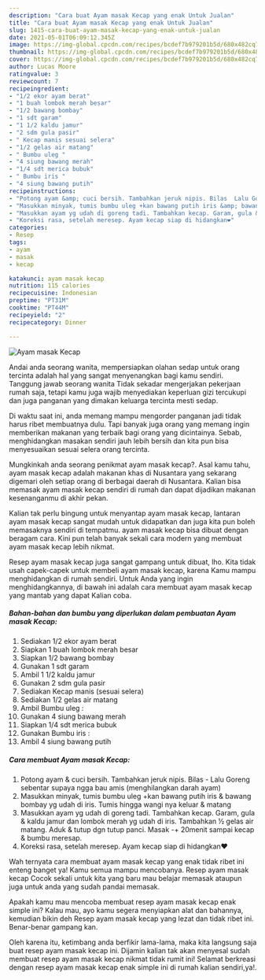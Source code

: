 ```yaml
---
description: "Cara buat Ayam masak Kecap yang enak Untuk Jualan"
title: "Cara buat Ayam masak Kecap yang enak Untuk Jualan"
slug: 1415-cara-buat-ayam-masak-kecap-yang-enak-untuk-jualan
date: 2021-05-01T06:09:12.345Z
image: https://img-global.cpcdn.com/recipes/bcdef7b979201b5d/680x482cq70/ayam-masak-kecap-foto-resep-utama.jpg
thumbnail: https://img-global.cpcdn.com/recipes/bcdef7b979201b5d/680x482cq70/ayam-masak-kecap-foto-resep-utama.jpg
cover: https://img-global.cpcdn.com/recipes/bcdef7b979201b5d/680x482cq70/ayam-masak-kecap-foto-resep-utama.jpg
author: Lucas Moore
ratingvalue: 3
reviewcount: 7
recipeingredient:
- "1/2 ekor ayam berat"
- "1 buah lombok merah besar"
- "1/2 bawang bombay"
- "1 sdt garam"
- "1 1/2 kaldu jamur"
- "2 sdm gula pasir"
- " Kecap manis sesuai selera"
- "1/2 gelas air matang"
- " Bumbu uleg "
- "4 siung bawang merah"
- "1/4 sdt merica bubuk"
- " Bumbu iris "
- "4 siung bawang putih"
recipeinstructions:
- "Potong ayam &amp; cuci bersih. Tambahkan jeruk nipis. Bilas  Lalu Goreng sebentar supaya ngga bau amis (menghilangkan darah ayam)"
- "Masukkan minyak, tumis bumbu uleg +kan bawang putih iris &amp; bawang bombay yg udah di iris. Tumis hingga wangi nya keluar &amp; matang"
- "Masukkan ayam yg udah di goreng tadi. Tambahkan kecap. Garam, gula &amp; kaldu jamur dan lombok merah yg udah di iris. Tambahkan ½ gelas air matang. Aduk &amp; tutup dgn tutup panci. Masak -+ 20menit sampai kecap &amp; bumbu meresap."
- "Koreksi rasa, setelah meresep. Ayam kecap siap di hidangkan❤"
categories:
- Resep
tags:
- ayam
- masak
- kecap

katakunci: ayam masak kecap 
nutrition: 115 calories
recipecuisine: Indonesian
preptime: "PT31M"
cooktime: "PT44M"
recipeyield: "2"
recipecategory: Dinner

---
```



![Ayam masak Kecap](https://img-global.cpcdn.com/recipes/bcdef7b979201b5d/680x482cq70/ayam-masak-kecap-foto-resep-utama.jpg)

Andai anda seorang wanita, mempersiapkan olahan sedap untuk orang tercinta adalah hal yang sangat menyenangkan bagi kamu sendiri. Tanggung jawab seorang  wanita Tidak sekadar mengerjakan pekerjaan rumah saja, tetapi kamu juga wajib menyediakan keperluan gizi tercukupi dan juga panganan yang dimakan keluarga tercinta mesti sedap.

Di waktu  saat ini, anda memang mampu mengorder panganan jadi tidak harus ribet membuatnya dulu. Tapi banyak juga orang yang memang ingin memberikan makanan yang terbaik bagi orang yang dicintainya. Sebab, menghidangkan masakan sendiri jauh lebih bersih dan kita pun bisa menyesuaikan sesuai selera orang tercinta. 



Mungkinkah anda seorang penikmat ayam masak kecap?. Asal kamu tahu, ayam masak kecap adalah makanan khas di Nusantara yang sekarang digemari oleh setiap orang di berbagai daerah di Nusantara. Kalian bisa memasak ayam masak kecap sendiri di rumah dan dapat dijadikan makanan kesenanganmu di akhir pekan.

Kalian tak perlu bingung untuk menyantap ayam masak kecap, lantaran ayam masak kecap sangat mudah untuk didapatkan dan juga kita pun boleh memasaknya sendiri di tempatmu. ayam masak kecap bisa dibuat dengan beragam cara. Kini pun telah banyak sekali cara modern yang membuat ayam masak kecap lebih nikmat.

Resep ayam masak kecap juga sangat gampang untuk dibuat, lho. Kita tidak usah capek-capek untuk membeli ayam masak kecap, karena Kamu mampu menghidangkan di rumah sendiri. Untuk Anda yang ingin menghidangkannya, di bawah ini adalah cara membuat ayam masak kecap yang mantab yang dapat Kalian coba.

<!--inarticleads1-->

##### Bahan-bahan dan bumbu yang diperlukan dalam pembuatan Ayam masak Kecap:

1. Sediakan 1/2 ekor ayam berat
1. Siapkan 1 buah lombok merah besar
1. Siapkan 1/2 bawang bombay
1. Gunakan 1 sdt garam
1. Ambil 1 1/2 kaldu jamur
1. Gunakan 2 sdm gula pasir
1. Sediakan  Kecap manis (sesuai selera)
1. Sediakan 1/2 gelas air matang
1. Ambil  Bumbu uleg :
1. Gunakan 4 siung bawang merah
1. Siapkan 1/4 sdt merica bubuk
1. Gunakan  Bumbu iris :
1. Ambil 4 siung bawang putih




<!--inarticleads2-->

##### Cara membuat Ayam masak Kecap:

1. Potong ayam &amp; cuci bersih. Tambahkan jeruk nipis. Bilas  - Lalu Goreng sebentar supaya ngga bau amis (menghilangkan darah ayam)
1. Masukkan minyak, tumis bumbu uleg +kan bawang putih iris &amp; bawang bombay yg udah di iris. Tumis hingga wangi nya keluar &amp; matang
1. Masukkan ayam yg udah di goreng tadi. Tambahkan kecap. Garam, gula &amp; kaldu jamur dan lombok merah yg udah di iris. Tambahkan ½ gelas air matang. Aduk &amp; tutup dgn tutup panci. Masak -+ 20menit sampai kecap &amp; bumbu meresap.
1. Koreksi rasa, setelah meresep. Ayam kecap siap di hidangkan❤




Wah ternyata cara membuat ayam masak kecap yang enak tidak ribet ini enteng banget ya! Kamu semua mampu mencobanya. Resep ayam masak kecap Cocok sekali untuk kita yang baru mau belajar memasak ataupun juga untuk anda yang sudah pandai memasak.

Apakah kamu mau mencoba membuat resep ayam masak kecap enak simple ini? Kalau mau, ayo kamu segera menyiapkan alat dan bahannya, kemudian bikin deh Resep ayam masak kecap yang lezat dan tidak ribet ini. Benar-benar gampang kan. 

Oleh karena itu, ketimbang anda berfikir lama-lama, maka kita langsung saja buat resep ayam masak kecap ini. Dijamin kalian tak akan menyesal sudah membuat resep ayam masak kecap nikmat tidak rumit ini! Selamat berkreasi dengan resep ayam masak kecap enak simple ini di rumah kalian sendiri,ya!.

